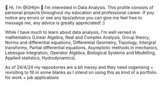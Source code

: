 👋 Hi, I’m @GHtjm
👀 I’m interested in Data Analysis.
This profile consists of personal projects throughout my education and professional career. If you notice any errors or see any tips/advice you can give me feel free to message me, any advice is greatly appreciated! :)
<!---
GHtjm/GHtjm is a ✨ special ✨ repository because its `README.md` (this file) appears on your GitHub profile.
You can click the Preview link to take a look at your changes.
--->

While I have much to learn about data analysis, I'm well versed in mathematics (Linear Algebra, Real and Complex Analysis, Group theory, Norms and differential equations, Differential Geometry, Topology, Intergral transforms, Partial differential equations, 
Asymptotic methods in mechanics, Lebesgue integration, Operator Algebra, Biological Systems and Modelling, Applied statistics, Hydrodynamics).



As of 24/4/24 my repositories are a bit messy and they need organising + revisiting to fill in some blanks as I intend on using this as kind of a portfolio for work + job applications
